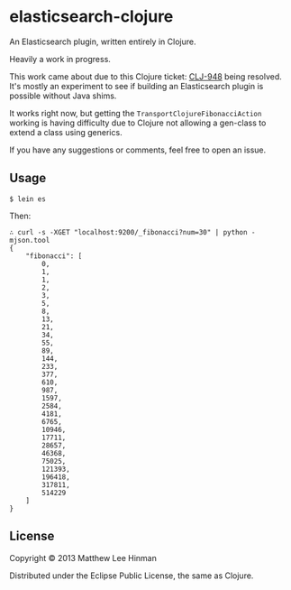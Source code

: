 # elasticsearch-clojure

An Elasticsearch plugin, written entirely in Clojure.

Heavily a work in progress.

This work came about due to this Clojure ticket:
[CLJ-948](http://dev.clojure.org/jira/browse/CLJ-948) being resolved.
It's mostly an experiment to see if building an Elasticsearch plugin
is possible without Java shims.

It works right now, but getting the `TransportClojureFibonacciAction`
working is having difficulty due to Clojure not allowing a gen-class
to extend a class using generics.

If you have any suggestions or comments, feel free to open an issue.

## Usage

```
$ lein es
```

Then:

```
∴ curl -s -XGET "localhost:9200/_fibonacci?num=30" | python -mjson.tool
{
    "fibonacci": [
        0,
        1,
        1,
        2,
        3,
        5,
        8,
        13,
        21,
        34,
        55,
        89,
        144,
        233,
        377,
        610,
        987,
        1597,
        2584,
        4181,
        6765,
        10946,
        17711,
        28657,
        46368,
        75025,
        121393,
        196418,
        317811,
        514229
    ]
}
```

## License

Copyright © 2013 Matthew Lee Hinman

Distributed under the Eclipse Public License, the same as Clojure.
